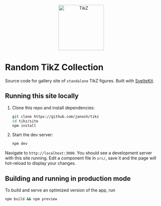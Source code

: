 <p align="center">
  <img src="../assets/favicon.svg" alt="TikZ" height=150>
</p>

# Random TikZ Collection

Source code for gallery site of `standalone` TikZ figures. Built with [SvelteKit](https://kit.svelte.dev).

## Running this site locally

1. Clone this repo and install dependencies:

   ```sh
   git clone https://github.com/janosh/tikz
   cd tikz/site
   npm install
   ```

2. Start the dev server:

   ```sh
   npm dev
   ```

Navigate to `http://localhost:3000`. You should see a development server with this site running. Edit a component file in `src/`, save it and the page will hot-reload to display your changes.

## Building and running in production mode

To build and serve an optimized version of the app, run

```sh
npm build && npm preview
```
